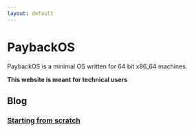 ```yaml
---
layout: default
---
```


# PaybackOS

PaybackOS is a minimal OS written for 64 bit x86_64 machines.

**This website is meant for technical users**

## Blog

### [Starting from scratch](blog/startingover.md)
